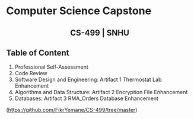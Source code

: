 # Computer Science Capstone

## <center>CS-499 | SNHU</center>


## Table of Content
1. Professional Self-Assessment
2. Code Review
3. Software Design and Engineering: Artifact 1 Thermostat Lab Enhancement
4. Algorithms and Data Structure: Artifact 2 Encryption File Enhancement
5. Databases: Artifact 3 RMA_Orders Database Enhancement



(https://github.com/FikrYemane/CS-499/tree/master)
